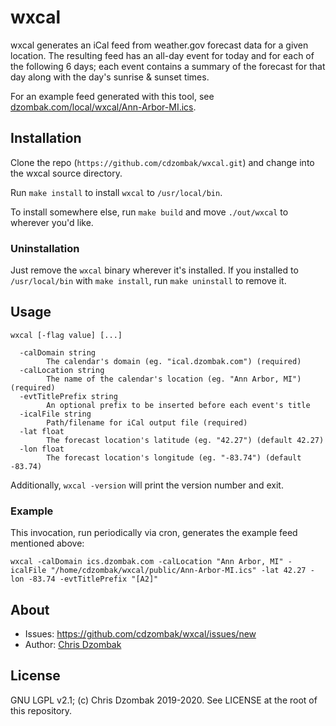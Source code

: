 # wxcal

wxcal generates an iCal feed from weather.gov forecast data for a given location. The resulting feed has an all-day event for today and for each of the following 6 days; each event contains a summary of the forecast for that day along with the day's sunrise & sunset times.

For an example feed generated with this tool, see [dzombak.com/local/wxcal/Ann-Arbor-MI.ics](https://www.dzombak.com/local/wxcal/Ann-Arbor-MI.ics).

## Installation

Clone the repo (`https://github.com/cdzombak/wxcal.git`) and change into the wxcal source directory.

Run `make install` to install `wxcal` to `/usr/local/bin`.

To install somewhere else, run `make build` and move `./out/wxcal` to wherever you'd like.

### Uninstallation

Just remove the `wxcal` binary wherever it's installed. If you installed to `/usr/local/bin` with `make install`, run `make uninstall` to remove it.

## Usage

```
wxcal [-flag value] [...]

  -calDomain string
    	The calendar's domain (eg. "ical.dzombak.com") (required)
  -calLocation string
    	The name of the calendar's location (eg. "Ann Arbor, MI") (required)
  -evtTitlePrefix string
    	An optional prefix to be inserted before each event's title
  -icalFile string
    	Path/filename for iCal output file (required)
  -lat float
    	The forecast location's latitude (eg. "42.27") (default 42.27)
  -lon float
    	The forecast location's longitude (eg. "-83.74") (default -83.74)
```

Additionally, `wxcal -version` will print the version number and exit.

### Example

This invocation, run periodically via cron, generates the example feed mentioned above:

```
wxcal -calDomain ics.dzombak.com -calLocation "Ann Arbor, MI" -icalFile "/home/cdzombak/wxcal/public/Ann-Arbor-MI.ics" -lat 42.27 -lon -83.74 -evtTitlePrefix "[A2]"
```

## About

- Issues: https://github.com/cdzombak/wxcal/issues/new
- Author: [Chris Dzombak](https://www.dzombak.com)

## License

GNU LGPL v2.1; (c) Chris Dzombak 2019-2020. See LICENSE at the root of this repository.
